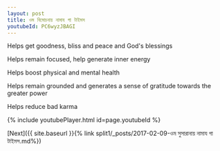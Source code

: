 ```yaml
---
layout: post
title: ওম বিমোচনায় নামায গা টাইমস
youtubeId: PC6wyzJBAGI
---
```

 
 
Helps get goodness, bliss and peace and God's blessings
 
Helps remain focused, help generate inner energy 
 
Helps boost physical and mental health 
 
Helps remain grounded and generates a sense of gratitude towards the greater power 
 
Helps reduce bad karma
 
 
 
 


{% include youtubePlayer.html id=page.youtubeId %}
 
[Next]({{ site.baseurl }}{% link  split1/_posts/2017-02-09-ওম সুসারানায় নামায গা টাইমস.md%})
 
